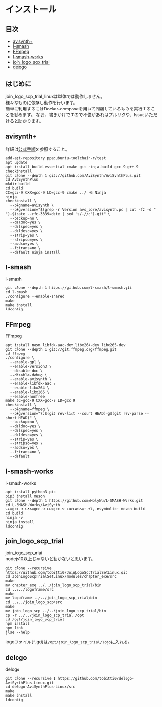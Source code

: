 # インストール
## 目次
- [avisynth+](#avisynth+)
- [l-smash](#l-smash)
- [FFmpeg](#FFmpeg)
- [l-smash-works](#l-smash-works)
- [join_logo_scp_trial](#join_logo_scp_trial)
- [delogo](#delogo)

## はじめに
join_logo_scp_trial_linuxは単体では動作しません。  
様々なものに依存し動作を行います。  
簡単に利用するにはDocker-composeを用いて同梱しているものを実行することを勧めます。
なお、書きかけですので不備があればプルリクや、Issueいただけると助かります。

## avisynth+
詳細は[公式手順](https://github.com/AviSynth/AviSynthPlus/blob/master/distrib/docs/english/source/avisynthdoc/contributing/posix.rst)を参照すること。
```
add-apt-repository ppa:ubuntu-toolchain-r/test
apt update
apt install build-essential cmake git ninja-build gcc-9 g++-9 checkinstall
git clone --depth 1 git://github.com/AviSynth/AviSynthPlus.git
cd AviSynthPlus
mkdir build
cd build
CC=gcc-9 CXX=gcc-9 LD=gcc-9 cmake ../ -G Ninja
ninja
checkinstall \
  --pkgname=avisynth \
  --pkgversion="$(grep -r Version avs_core/avisynth.pc | cut -f2 -d " ")-$(date --rfc-3339=date | sed 's/-//g')-git" \
  --backup=no \
  --deldoc=yes \
  --delspec=yes \
  --deldesc=yes \
  --strip=yes \
  --stripso=yes \
  --addso=yes \
  --fstrans=no \
  --default ninja install
```

## l-smash
l-smash
```
git clone --depth 1 https://github.com/l-smash/l-smash.git
cd l-smash
./configure --enable-shared
make
make install
ldconfig
```

## FFmpeg
FFmpeg
```
apt install nasm libfdk-aac-dev libx264-dev libx265-dev
git clone --depth 1 git://git.ffmpeg.org/ffmpeg.git
cd ffmpeg
./configure \
  --enable-gpl \
  --enable-version3 \
  --disable-doc \
  --disable-debug \
  --enable-avisynth \
  --enable-libfdk-aac \
  --enable-libx264 \
  --enable-libx265 \
  --enable-nonfree
make CC=gcc-9 CXX=gcc-9 LD=gcc-9
checkinstall \
  --pkgname=ffmpeg \
  --pkgversion="7:$(git rev-list --count HEAD)-g$(git rev-parse --short HEAD)" \
  --backup=no \
  --deldoc=yes \
  --delspec=yes \
  --deldesc=yes \
  --strip=yes \
  --stripso=yes \
  --addso=yes \
  --fstrans=no \
  --default
```

## l-smash-works
l-smash-works
```
apt install python3-pip
pip3 install meson
git clone --depth 1 https://github.com/HolyWu/L-SMASH-Works.git
cd L-SMASH-Works/AviSynth
CC=gcc-9 CXX=gcc-9 LD=gcc-9 LDFLAGS="-Wl,-Bsymbolic" meson build
cd build
ninja -v
ninja install
ldconfig
```

## join_logo_scp_trial
join_logo_scp_trial  
nodejs10以上じゃないと動かないと思います。
```
git clone --recursive https://github.com/tobitti0/JoinLogoScpTrialSetLinux.git
cd JoinLogoScpTrialSetLinux/modules/chapter_exe/src
make
mv chapter_exe ../../join_logo_scp_trial/bin
cd ../../logoframe/src
make
mv logoframe ../../join_logo_scp_trial/bin
cd ../../join_logo_scp/src
make
mv join_logo_scp ../../join_logo_scp_trial/bin
cp -r ../../join_logo_scp_trial /opt
cd /opt/join_logo_scp_trial
npm install
npm link
jlse --help
```
logoファイル(*.lgd)は`/opt/join_logo_scp_trial/logo`に入れる。

## delogo
delogo
```
git clone --recursive 1 https://github.com/tobitti0/delogo-AviSynthPlus-Linux.git
cd delogo-AviSynthPlus-Linux/src
make
make install
ldconfig
```


